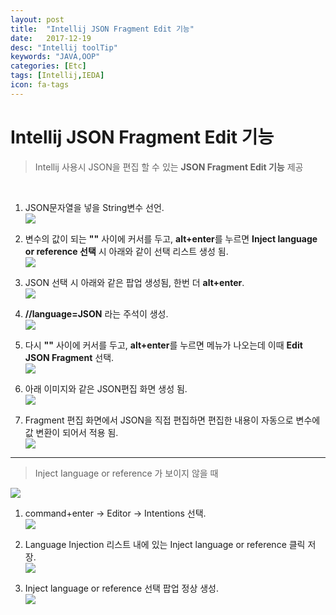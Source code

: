 ```yaml
---
layout: post
title:  "Intellij JSON Fragment Edit 기능"
date:   2017-12-19
desc: "Intellij toolTip"
keywords: "JAVA,OOP"
categories: [Etc]
tags: [Intellij,IEDA]
icon: fa-tags
---
```


# Intellij JSON Fragment Edit 기능

> Intellij 사용시 JSON을 편집 할 수 있는 **JSON Fragment Edit 기능** 제공

<br>

1. JSON문자열을 넣을 String변수 선언. <br>
![](https://lsy09.github.io/static/assets/img/blog/20171219/tip_01.png)

2. 변수의 값이 되는 **""** 사이에 커서를 두고, **alt+enter**를 누르면 **Inject language or reference 선택** 시 아래와 같이 선택 리스트 생성 됨. <br>
![](https://lsy09.github.io/static/assets/img/blog/20171219/tip_02.png)

3. JSON 선택 시 아래와 같은 팝업 생성됨, 한번 더 **alt+enter**. <br>
![](https://lsy09.github.io/static/assets/img/blog/20171219/tip_03.png)

4. **//language=JSON** 라는 주석이 생성. <br>
![](https://lsy09.github.io/static/assets/img/blog/20171219/tip_04.png)

5. 다시 **""** 사이에 커서를 두고, **alt+enter**를 누르면 메뉴가 나오는데 이때 **Edit JSON Fragment** 선택. <br>
![](https://lsy09.github.io/static/assets/img/blog/20171219/tip_05.png)

6. 아래 이미지와 같은 JSON편집 화면 생성 됨. <br>
![](https://lsy09.github.io/static/assets/img/blog/20171219/tip_06.png)

7. Fragment 편집 화면에서 JSON을 직접 편집하면 편집한 내용이 자동으로 변수에 값 변환이 되어서 적용 됨. <br>
![](https://lsy09.github.io/static/assets/img/blog/20171219/tip_07.png)

---

> Inject Ianguage or reference 가 보이지 않을 때

![](https://lsy09.github.io/static/assets/img/blog/20171219/tip_08.png)


1. command+enter -> Editor -> Intentions 선택. <br>
![](https://lsy09.github.io/static/assets/img/blog/20171219/tip_09.png)

2. Language Injection 리스트 내에 있는 Inject language or reference 클릭 저장. <br>
![](https://lsy09.github.io/static/assets/img/blog/20171219/tip_10.png)

3. Inject language or reference 선택 팝업 정상 생성. <br>
![](https://lsy09.github.io/static/assets/img/blog/20171219/tip_11.png)
